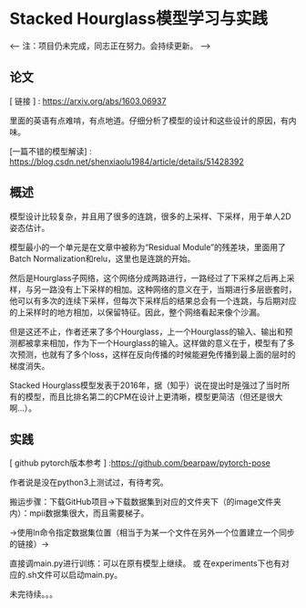# Stacked Hourglass模型学习与实践
<-- 注：项目仍未完成，同志正在努力。会持续更新。 -->
## 论文
[ 链接 ] : https://arxiv.org/abs/1603.06937

里面的英语有点难啃，有点地道。仔细分析了模型的设计和这些设计的原因，有内味。

[一篇不错的模型解读] : https://blog.csdn.net/shenxiaolu1984/article/details/51428392
## 概述
模型设计比较复杂，并且用了很多的连跳，很多的上采样、下采样，用于单人2D姿态估计。

模型最小的一个单元是在文章中被称为“Residual Module”的残差块，里面用了Batch Normalization和relu，这里也是连跳的开始。

然后是Hourglass子网络，这个网络分成两路进行，一路经过了下采样之后再上采样，与另一路没有上下采样的相加。这种网络的意义在于，当期进行多层嵌套时，他可以有多次的连续下采样，但每次下采样后的结果总会有一个连跳，与后期对应的上采样时的地方相加，以保留特征。因此，整个网络看起来像个沙漏。

但是这还不止，作者还来了多个Hourglass，上一个Hourglass的输入、输出和预测都被拿来相加，作为下一个Hourglass的输入。这样做的意义在于，模型有了多次预测，也就有了多个loss，这样在反向传播的时候能避免传播到最上面的层时的梯度消失。

Stacked Hourglass模型发表于2016年，据（知乎）说在提出时是强过了当时所有的模型，而且比排名第二的CPM在设计上更清晰，模型更简洁（但还是很大啊...）。
## 实践
[ github pytorch版本参考 ] :https://github.com/bearpaw/pytorch-pose

作者说是没在python3上测试过，有待考究。

搬运步骤：下载GitHub项目->下载数据集到对应的文件夹下（的image文件夹内）：mpii数据集很大，而且需要梯子。

->使用ln命令指定数据集位置（相当于为某一个文件在另外一个位置建立一个同步的链接）->

直接调main.py进行训练：可以在原有模型上继续。 或 在experiments下也有对应的.sh文件可以启动main.py。

未完待续。。。
